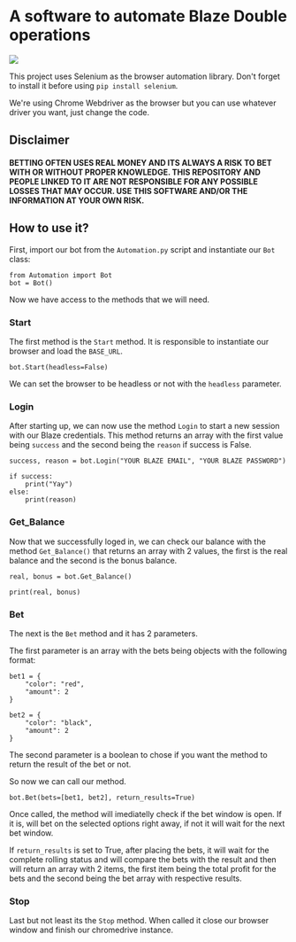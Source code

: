 # A software to automate Blaze Double operations

<a href="https://www.buymeacoffee.com/crimsonsunrise" target="_blank"><img src="https://www.buymeacoffee.com/assets/img/custom_images/purple_img.png"/></a>

This project uses Selenium as the browser automation library. Don't forget to install it before using ```pip install selenium```.

We're using Chrome Webdriver as the browser but you can use whatever driver you want, just change the code.

## Disclaimer

#### BETTING OFTEN USES REAL MONEY AND ITS ALWAYS A RISK TO BET WITH OR WITHOUT PROPER KNOWLEDGE. THIS REPOSITORY AND PEOPLE LINKED TO IT ARE NOT RESPONSIBLE FOR ANY POSSIBLE LOSSES THAT MAY OCCUR. USE THIS SOFTWARE AND/OR THE INFORMATION AT YOUR OWN RISK.

## How to use it?

First, import our bot from the ```Automation.py``` script and instantiate our ```Bot``` class:

    from Automation import Bot
    bot = Bot()

Now we have access to the methods that we will need.

### Start

The first method is the ```Start``` method. It is responsible to instantiate our browser and load the ```BASE_URL```.

    bot.Start(headless=False)

We can set the browser to be headless or not with the ```headless``` parameter.

### Login

After starting up, we can now use the method ```Login``` to start a new session with our Blaze credentials. This method returns an array with the first value being ```success``` and the second being the ```reason``` if success is False.

    success, reason = bot.Login("YOUR BLAZE EMAIL", "YOUR BLAZE PASSWORD")
    
    if success:
        print("Yay")
    else:
        print(reason)

### Get_Balance

Now that we successfully loged in, we can check our balance with the method ```Get_Balance()``` that returns an array with 2 values, the first is the real balance and the second is the bonus balance.

    real, bonus = bot.Get_Balance()
    
    print(real, bonus)

### Bet

The next is the ```Bet``` method and it has 2 parameters.

The first parameter is an array with the bets being objects with the following format:

    bet1 = {
        "color": "red",
        "amount": 2
    }
    
    bet2 = {
        "color": "black",
        "amount": 2
    }
    
The second parameter is a boolean to chose if you want the method to return the result of the bet or not.

So now we can call our method.

    bot.Bet(bets=[bet1, bet2], return_results=True)

Once called, the method will imediatelly check if the bet window is open. If it is, will bet on the selected options right away, if not it will wait for the next bet window.

If ```return_results``` is set to True, after placing the bets, it will wait for the complete rolling status and will compare the bets with the result and then will return an array with 2 items, the first item being the total profit for the bets and the second being the bet array with respective results.

### Stop

Last but not least its the ```Stop``` method. When called it close our browser window and finish our chromedrive instance.